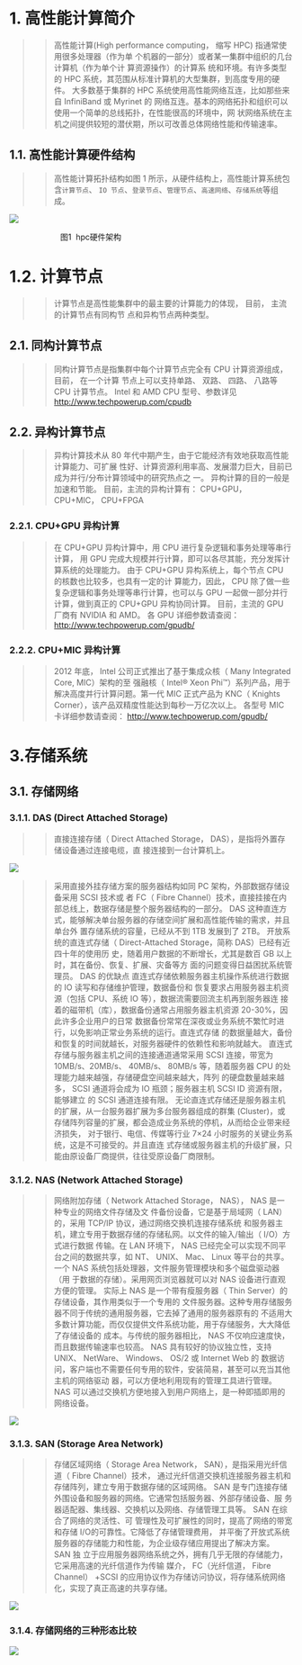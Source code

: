 
# 1. 高性能计算简介

>>高性能计算(High performance computing， 缩写 HPC) 指通常使用很多处理器（作为单
个机器的一部分）或者某一集群中组织的几台计算机（作为单个计 算资源操作）的计算系
统和环境。有许多类型的 HPC 系统，其范围从标准计算机的大型集群，到高度专用的硬件。
大多数基于集群的 HPC 系统使用高性能网络互连，比如那些来自 InfiniBand 或 Myrinet 的
网络互连。基本的网络拓扑和组织可以使用一个简单的总线拓扑，在性能很高的环境中，网
状网络系统在主机之间提供较短的潜伏期，所以可改善总体网络性能和传输速率。

## 1.1. 高性能计算硬件结构

>>高性能计算拓扑结构如图 1 所示，从硬件结构上，高性能计算系统包含`计算节点`、 `IO
节点`、`登录节点`、`管理节点`、`高速网络`、`存储系统`等组成。 

![](https://github.com/cheonn/HPC-knowledge/blob/master/img/hpc.png)

                        图1  hpc硬件架构

# 1.2. 计算节点

>>计算节点是高性能集群中的最主要的计算能力的体现， 目前， 主流的计算节点有同构节
点和异构节点两种类型。

## 2.1. 同构计算节点

>>同构计算节点是指集群中每个计算节点完全有 CPU 计算资源组成， 目前， 在一个计算
节点上可以支持单路、 双路、 四路、 八路等 CPU 计算节点。
>>Intel 和 AMD CPU 型号、参数详见 http://www.techpowerup.com/cpudb

## 2.2. 异构计算节点

>>异构计算技术从 80 年代中期产生，由于它能经济有效地获取高性能计算能力、可扩展
性好、计算资源利用率高、发展潜力巨大，目前已成为并行/分布计算领域中的研究热点之
一。 异构计算的目的一般是加速和节能。
>>目前，主流的异构计算有： CPU+GPU， CPU+MIC， CPU+FPGA

### 2.2.1. CPU+GPU 异构计算

>>在 CPU+GPU 异构计算中，用 CPU 进行复杂逻辑和事务处理等串行计算，
用 GPU 完成大规模并行计算，即可以各尽其能，充分发挥计算系统的处理能力。
由于 CPU+GPU 异构系统上，每个节点 CPU 的核数也比较多，也具有一定的计
算能力，因此， CPU 除了做一些复杂逻辑和事务处理等串行计算，也可以与 GPU
一起做一部分并行计算，做到真正的 CPU+GPU 异构协同计算。
>>目前，主流的 GPU 厂商有 NVIDIA 和 AMD。 各 GPU 详细参数请查阅：
http://www.techpowerup.com/gpudb/

### 2.2.2. CPU+MIC 异构计算

>>2012 年底， Intel 公司正式推出了基于集成众核（ Many Integrated Core, MIC）架构的至
强融核（ Intel® Xeon Phi™）系列产品，用于解决高度并行计算问题。第一代 MIC 正式产品为
KNC（ Knights Corner），该产品双精度性能达到每秒一万亿次以上。
>>各型号 MIC 卡详细参数请查阅： http://www.techpowerup.com/gpudb/

# 3.存储系统

## 3.1. 存储网络

### 3.1.1. DAS (Direct Attached Storage)
>>直接连接存储（ Direct Attached Storage， DAS），是指将外置存储设备通过连接电缆，直
接连接到一台计算机上。

![](https://github.com/cheonn/HPC-knowledge/blob/master/img/DAS.png)

>>采用直接外挂存储方案的服务器结构如同 PC 架构，外部数据存储设备采用 SCSI 技术或
者 FC（ Fibre Channel）技术，直接挂接在内部总线上，数据存储是整个服务器结构的一部分。
DAS 这种直连方式，能够解决单台服务器的存储空间扩展和高性能传输的需求，并且单台外
置存储系统的容量，已经从不到 1TB 发展到了 2TB。
>>开放系统的直连式存储（ Direct-Attached Storage，简称 DAS）已经有近四十年的使用历
史，随着用户数据的不断增长，尤其是数百 GB 以上时，其在备份、恢复、扩展、灾备等方
面的问题变得日益困扰系统管理员。
>>DAS 的优缺点
>>直连式存储依赖服务器主机操作系统进行数据的 IO 读写和存储维护管理，数据备份和
恢复要求占用服务器主机资源（包括 CPU、系统 IO 等），数据流需要回流主机再到服务器连
接着的磁带机（库），数据备份通常占用服务器主机资源 20-30%，因此许多企业用户的日常
数据备份常常在深夜或业务系统不繁忙时进行，以免影响正常业务系统的运行。直连式存储
的数据量越大，备份和恢复的时间就越长，对服务器硬件的依赖性和影响就越大。
>>直连式存储与服务器主机之间的连接通道通常采用 SCSI 连接，带宽为 10MB/s、20MB/s、
40MB/s、 80MB/s 等，随着服务器 CPU 的处理能力越来越强，存储硬盘空间越来越大，阵列
的硬盘数量越来越多， SCSI 通道将会成为 IO 瓶颈；服务器主机 SCSI ID 资源有限，能够建立
的 SCSI 通道连接有限。
>>无论直连式存储还是服务器主机的扩展，从一台服务器扩展为多台服务器组成的群集
(Cluster)，或存储阵列容量的扩展，都会造成业务系统的停机，从而给企业带来经济损失，
对于银行、电信、传媒等行业 7×24 小时服务的关键业务系统，这是不可接受的。并且直连
式存储或服务器主机的升级扩展，只能由原设备厂商提供，往往受原设备厂商限制。

### 3.1.2. NAS (Network Attached Storage)

>>网络附加存储（ Network Attached Storage， NAS）， NAS 是一种专业的网络文件存储及文
件备份设备，它是基于局域网（ LAN）的，采用 TCP/IP 协议，通过网络交换机连接存储系统
和服务器主机，建立专用于数据存储的存储私网。以文件的输入/输出（ I/O）方式进行数据
传输。在 LAN 环境下， NAS 已经完全可以实现不同平台之间的数据共享，如 NT、 UNIX、 Mac、
Linux 等平台的共享。一个 NAS 系统包括处理器，文件服务管理模块和多个磁盘驱动器（用
于数据的存储）。采用网页浏览器就可以对 NAS 设备进行直观方便的管理。
>>实际上 NAS 是一个带有瘦服务器（ Thin Server）的存储设备，其作用类似于一个专用的
文件服务器。这种专用存储服务器不同于传统的通用服务器，它去掉了通用的服务器原有的
不适用大多数计算功能，而仅仅提供文件系统功能，用于存储服务，大大降低了存储设备的
成本。与传统的服务器相比， NAS 不仅响应速度快，而且数据传输速率也较高。
>>NAS 具有较好的协议独立性，支持 UNIX、 NetWare、 Windows、 OS/2 或 Internet Web 的
数据访问，客户端也不需要任何专用的软件，安装简易，甚至可以充当其他主机的网络驱动
器，可以方便地利用现有的管理工具进行管理。
>>NAS 可以通过交换机方便地接入到用户网络上，是一种即插即用的网络设备。

![](https://github.com/cheonn/HPC-knowledge/blob/master/img/NAS.png)

### 3.1.3. SAN (Storage Area Network)

>>存储区域网络（ Storage Area Network， SAN），是指采用光纤信道（ Fibre Channel）技术，
通过光纤信道交换机连接服务器主机和存储阵列，建立专用于数据存储的区域网络。
>>SAN 是专门连接存储外围设备和服务器的网络。它通常包括服务器、外部存储设备、服
务器适配器、集线器、交换机以及网络、存储管理工具等。 SAN 在综合了网络的灵活性、可
管理性及可扩展性的同时，提高了网络的带宽和存储 I/O的可靠性。它降低了存储管理费用，
并平衡了开放式系统服务器的存储能力和性能，为企业级存储应用提出了解决方案。 SAN 独
立于应用服务器网络系统之外，拥有几乎无限的存储能力，它采用高速的光纤信道作为传输
媒介， FC（光纤信道， Fibre Channel） +SCSI 的应用协议作为存储访问协议，将存储系统网络
化，实现了真正高速的共享存储。

![](https://github.com/cheonn/HPC-knowledge/blob/master/img/SAN.png)

### 3.1.4. 存储网络的三种形态比较

![](https://github.com/cheonn/HPC-knowledge/blob/master/img/比较.png)
